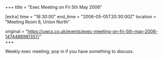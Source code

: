 +++
title = "Exec Meeting on Fri 5th May 2006"

[extra]
time = "18:30:00"
end_time = "2006-05-05T20:30:00Z"
location = "Meeting Room 6, Union North"

original = "https://uwcs.co.uk/events/exec-meeting-on-fri-5th-may-2006-1474488981357/"    
+++

Weekly exec meeting; pop in if you have something to discuss.

